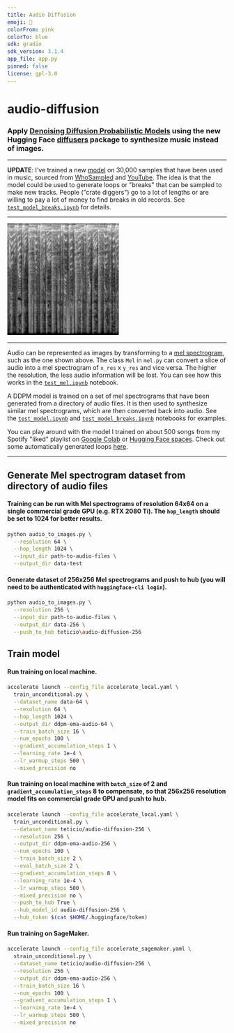 ```yaml
---
title: Audio Diffusion
emoji: 🎵
colorFrom: pink
colorTo: blue
sdk: gradio
sdk_version: 3.1.4
app_file: app.py
pinned: false
license: gpl-3.0
---
```


# audio-diffusion

### Apply [Denoising Diffusion Probabilistic Models](https://arxiv.org/abs/2006.11239) using the new Hugging Face [diffusers](https://github.com/huggingface/diffusers) package to synthesize music instead of images.

---

**UPDATE**: I've trained a new [model](https://huggingface.co/teticio/audio-diffusion-breaks-256) on 30,000 samples that have been used in music, sourced from [WhoSampled](https://whosampled.com) and [YouTube](https://youtube.com). The idea is that the model could be used to generate loops or "breaks" that can be sampled to make new tracks. People ("crate diggers") go to a lot of lengths or are willing to pay a lot of money to find breaks in old records. See [`test_model_breaks.ipynb`](https://github.com/teticio/audio-diffusion/blob/main/notebooks/test_model_breaks.ipynb) for details.

---

![mel spectrogram](mel.png)

---

Audio can be represented as images by transforming to a [mel spectrogram](https://en.wikipedia.org/wiki/Mel-frequency_cepstrum), such as the one shown above. The class `Mel` in `mel.py` can convert a slice of audio into a mel spectrogram of `x_res` x `y_res` and vice versa. The higher the resolution, the less audio information will be lost. You can see how this works in the [`test_mel.ipynb`](https://github.com/teticio/audio-diffusion/blob/main/notebooks/test_mel.ipynb) notebook.

A DDPM model is trained on a set of mel spectrograms that have been generated from a directory of audio files. It is then used to synthesize similar mel spectrograms, which are then converted back into audio. See the [`test_model.ipynb`](https://github.com/teticio/audio-diffusion/blob/main/notebooks/test_model.ipynb) and [`test_model_breaks.ipynb`](https://github.com/teticio/audio-diffusion/blob/main/notebooks/test_model_breaks.ipynb) notebooks for examples.

You can play around with the model I trained on about 500 songs from my Spotify "liked" playlist on [Google Colab](https://colab.research.google.com/github/teticio/audio-diffusion/blob/master/notebooks/test_model.ipynb) or [Hugging Face spaces](https://huggingface.co/spaces/teticio/audio-diffusion). Check out some automatically generated loops [here](https://soundcloud.com/teticio2/sets/audio-diffusion-loops).


---

## Generate Mel spectrogram dataset from directory of audio files
#### Training can be run with Mel spectrograms of resolution 64x64 on a single commercial grade GPU (e.g. RTX 2080 Ti). The `hop_length` should be set to 1024 for better results.

```bash
python audio_to_images.py \
  --resolution 64 \
  --hop_length 1024 \
  --input_dir path-to-audio-files \
  --output_dir data-test
```

#### Generate dataset of 256x256 Mel spectrograms and push to hub (you will need to be authenticated with `huggingface-cli login`).

```bash
python audio_to_images.py \
  --resolution 256 \
  --input_dir path-to-audio-files \
  --output_dir data-256 \
  --push_to_hub teticio\audio-diffusion-256
```
## Train model
#### Run training on local machine.

```bash
accelerate launch --config_file accelerate_local.yaml \
  train_unconditional.py \
  --dataset_name data-64 \
  --resolution 64 \
  --hop_length 1024 \
  --output_dir ddpm-ema-audio-64 \
  --train_batch_size 16 \
  --num_epochs 100 \
  --gradient_accumulation_steps 1 \
  --learning_rate 1e-4 \
  --lr_warmup_steps 500 \
  --mixed_precision no
```

#### Run training on local machine with `batch_size` of 2 and `gradient_accumulation_steps` 8 to compensate, so that 256x256 resolution model fits on commercial grade GPU and push to hub.

```bash
accelerate launch --config_file accelerate_local.yaml \
  train_unconditional.py \
  --dataset_name teticio/audio-diffusion-256 \
  --resolution 256 \
  --output_dir ddpm-ema-audio-256 \
  --num_epochs 100 \
  --train_batch_size 2 \
  --eval_batch_size 2 \
  --gradient_accumulation_steps 8 \
  --learning_rate 1e-4 \
  --lr_warmup_steps 500 \
  --mixed_precision no \
  --push_to_hub True \
  --hub_model_id audio-diffusion-256 \
  --hub_token $(cat $HOME/.huggingface/token)
```

#### Run training on SageMaker.

```bash
accelerate launch --config_file accelerate_sagemaker.yaml \
  strain_unconditional.py \
  --dataset_name teticio/audio-diffusion-256 \
  --resolution 256 \
  --output_dir ddpm-ema-audio-256 \
  --train_batch_size 16 \
  --num_epochs 100 \
  --gradient_accumulation_steps 1 \
  --learning_rate 1e-4 \
  --lr_warmup_steps 500 \
  --mixed_precision no
```
